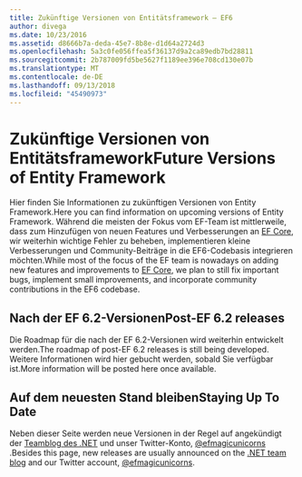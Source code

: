 ```yaml
---
title: Zukünftige Versionen von Entitätsframework – EF6
author: divega
ms.date: 10/23/2016
ms.assetid: d8666b7a-deda-45e7-8b8e-d1d64a2724d3
ms.openlocfilehash: 5a3c0fe056ffea5f36137d9a2ca89edb7bd28811
ms.sourcegitcommit: 2b787009fd5be5627f1189ee396e708cd130e07b
ms.translationtype: MT
ms.contentlocale: de-DE
ms.lasthandoff: 09/13/2018
ms.locfileid: "45490973"
---
```

# <a name="future-versions-of-entity-framework"></a><span data-ttu-id="41ea6-102">Zukünftige Versionen von Entitätsframework</span><span class="sxs-lookup"><span data-stu-id="41ea6-102">Future Versions of Entity Framework</span></span> 
<span data-ttu-id="41ea6-103">Hier finden Sie Informationen zu zukünftigen Versionen von Entity Framework.</span><span class="sxs-lookup"><span data-stu-id="41ea6-103">Here you can find information on upcoming versions of Entity Framework.</span></span>
<span data-ttu-id="41ea6-104">Während die meisten der Fokus vom EF-Team ist mittlerweile, dass zum Hinzufügen von neuen Features und Verbesserungen an [EF Core](https://docs.microsoft.com/en-us/ef/core/index), wir weiterhin wichtige Fehler zu beheben, implementieren kleine Verbesserungen und Community-Beiträge in die EF6-Codebasis integrieren möchten.</span><span class="sxs-lookup"><span data-stu-id="41ea6-104">While most of the focus of the EF team is nowadays on adding new features and improvements to [EF Core](https://docs.microsoft.com/en-us/ef/core/index), we plan to  still fix important bugs, implement small improvements, and incorporate community contributions in the EF6 codebase.</span></span>

## <a name="post-ef-62-releases"></a><span data-ttu-id="41ea6-105">Nach der EF 6.2-Versionen</span><span class="sxs-lookup"><span data-stu-id="41ea6-105">Post-EF 6.2 releases</span></span>

<span data-ttu-id="41ea6-106">Die Roadmap für die nach der EF 6.2-Versionen wird weiterhin entwickelt werden.</span><span class="sxs-lookup"><span data-stu-id="41ea6-106">The roadmap of post-EF 6.2 releases is still being developed.</span></span> <span data-ttu-id="41ea6-107">Weitere Informationen wird hier gebucht werden, sobald Sie verfügbar ist.</span><span class="sxs-lookup"><span data-stu-id="41ea6-107">More information will be posted here once available.</span></span>
 
## <a name="staying-up-to-date"></a><span data-ttu-id="41ea6-108">Auf dem neuesten Stand bleiben</span><span class="sxs-lookup"><span data-stu-id="41ea6-108">Staying Up To Date</span></span>  
  
<span data-ttu-id="41ea6-109">Neben dieser Seite werden neue Versionen in der Regel auf angekündigt der [Teamblog des .NET](https://blogs.msdn.microsoft.com/dotnet/tag/entity-framework/) und unser Twitter-Konto, [ @efmagicunicorns ](http://twitter.com/efmagicunicorns).</span><span class="sxs-lookup"><span data-stu-id="41ea6-109">Besides this page, new releases are usually announced on the [.NET team blog](https://blogs.msdn.microsoft.com/dotnet/tag/entity-framework/) and our Twitter account, [@efmagicunicorns](http://twitter.com/efmagicunicorns).</span></span>
  